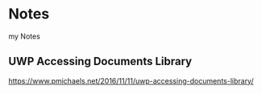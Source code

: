 # Notes
my Notes
## UWP Accessing Documents Library
https://www.pmichaels.net/2016/11/11/uwp-accessing-documents-library/
